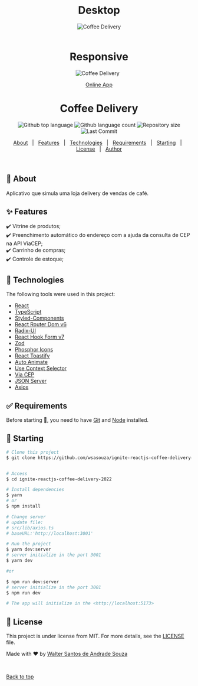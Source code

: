 <div align="center" id="top"> 
  <h1>Desktop</h1>
  <img src="./src/assets/demo-desktop.gif" alt="Coffee Delivery" />
  <br>
  <br>
  <h1>Responsive</h1>
  <img src="./src/assets/demo-responsive.gif" alt="Coffee Delivery" />
  &#xa0;

<a href="https://coffeedeliverys.netlify.app/">Online App</a>

</div>

<h1 align="center">Coffee Delivery</h1>

<p align="center">
  <img alt="Github top language" src="https://img.shields.io/github/languages/top/wsasouza/ignite-reactjs-coffee-delivery-2022?color=8047f8">

<img alt="Github language count" src="https://img.shields.io/github/languages/count/wsasouza/ignite-reactjs-coffee-delivery-2022?color=8047f8">

<img alt="Repository size" src="https://img.shields.io/github/repo-size/wsasouza/ignite-reactjs-coffee-delivery-2022?color=8047f8">

<img alt="Last Commit" src="https://img.shields.io/github/last-commit/wsasouza/ignite-reactjs-coffee-delivery-2022?color=8047f8">

</p>

<p align="center">
  <a href="#dart-about">About</a> &#xa0; | &#xa0; 
  <a href="#sparkles-features">Features</a> &#xa0; | &#xa0;
  <a href="#rocket-technologies">Technologies</a> &#xa0; | &#xa0;
  <a href="#white_check_mark-requirements">Requirements</a> &#xa0; | &#xa0;
  <a href="#checkered_flag-starting">Starting</a> &#xa0; | &#xa0;
  <a href="#memo-license">License</a> &#xa0; | &#xa0;
  <a href="https://github.com/wsasouza" target="_blank">Author</a>
</p>

<br>

## :dart: About

Aplicativo que simula uma loja delivery de vendas de café.

## :sparkles: Features

:heavy_check_mark: Vitrine de produtos;\
:heavy_check_mark: Preenchimento automático do endereço com a ajuda da consulta de CEP na API ViaCEP;\
:heavy_check_mark: Carrinho de compras;\
:heavy_check_mark: Controle de estoque;

## :rocket: Technologies

The following tools were used in this project:

- [React](https://pt-br.reactjs.org/)
- [TypeScript](https://www.typescriptlang.org/)
- [Styled-Components](https://styled-components.com/)
- [React Router Dom v6](https://reactrouter.com/en/v6.3.0/api)
- [Radix-UI](https://www.radix-ui.com/docs/primitives/components/radio-group)
- [React Hook Form v7](https://react-hook-form.com/)
- [Zod](https://zod.dev/)
- [Phosphor Icons](https://phosphoricons.com/)
- [React Toastify](https://www.npmjs.com/package/react-toastify)
- [Auto Animate](https://auto-animate.formkit.com/)
- [Use Context Selector](https://www.npmjs.com/package/use-context-selector)
- [Via CEP](https://auto-animate.formkit.com/)
- [JSON Server](https://www.npmjs.com/package/json-server)
- [Axios](https://github.com/axios/axios)

## :white_check_mark: Requirements

Before starting :checkered_flag:, you need to have [Git](https://git-scm.com) and [Node](https://nodejs.org/en/) installed.

## :checkered_flag: Starting

```bash
# Clone this project
$ git clone https://github.com/wsasouza/ignite-reactjs-coffee-delivery-2022


# Access
$ cd ignite-reactjs-coffee-delivery-2022

# Install dependencies
$ yarn
# or
$ npm install

# Change server
# update file:
# src/lib/axios.ts
# baseURL:'http://localhost:3001'

# Run the project
$ yarn dev:server
# server initialize in the port 3001
$ yarn dev

#or

$ npm run dev:server
# server initialize in the port 3001
$ npm run dev

# The app will initialize in the <http://localhost:5173>
```

## :memo: License

This project is under license from MIT. For more details, see the [LICENSE](LICENSE.md) file.

Made with :heart: by <a href="https://github.com/wsasouza" target="_blank">Walter Santos de Andrade Souza</a>

&#xa0;

<a href="#top">Back to top</a>

